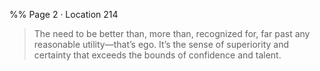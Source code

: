 %% Page 2 · Location 214 
> The need to be better than, more than, recognized for, far past any reasonable utility—that’s ego. It’s the sense of superiority and certainty that exceeds the bounds of confidence and talent. 